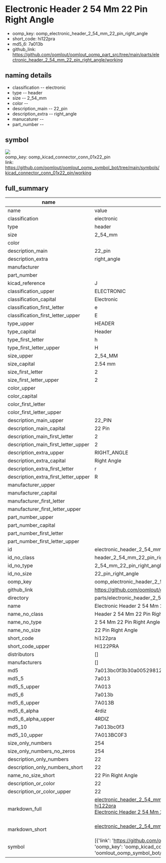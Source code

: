 # Electronic Header 2 54 Mm 22 Pin Right Angle

  
* oomp_key: oomp_electronic_header_2_54_mm_22_pin_right_angle 
* short_code: hi122pra
* md5_6: 7a013b  
* github_link: https://github.com/oomlout/oomlout_oomp_part_src/tree/main/parts/electronic_header_2_54_mm_22_pin_right_angle/working  
## naming details
* classification -- electronic
* type -- header
* size -- 2_54_mm
* color -- 
* description_main -- 22_pin
* description_extra -- right_angle
* manucaturer -- 
* part_number -- 



## symbol

![](symbol/{index}/working/working_600.png)  
oomp_key: oomp_kicad_connector_conn_01x22_pin  
link: https://github.com/oomlout/oomlout_oomp_symbol_bot/tree/main/symbols/kicad_connector_conn_01x22_pin/working  


## full_summary
| name | value | 
| --- | --- | 
| name | value | 
| classification | electronic | 
| type | header | 
| size | 2_54_mm | 
| color |  | 
| description_main | 22_pin | 
| description_extra | right_angle | 
| manufacturer |  | 
| part_number |  | 
| kicad_reference | J | 
| classification_upper | ELECTRONIC | 
| classification_capital | Electronic | 
| classification_first_letter | e | 
| classification_first_letter_upper | E | 
| type_upper | HEADER | 
| type_capital | Header | 
| type_first_letter | h | 
| type_first_letter_upper | H | 
| size_upper | 2_54_MM | 
| size_capital | 2.54 mm | 
| size_first_letter | 2 | 
| size_first_letter_upper | 2 | 
| color_upper |  | 
| color_capital |  | 
| color_first_letter |  | 
| color_first_letter_upper |  | 
| description_main_upper | 22_PIN | 
| description_main_capital | 22 Pin | 
| description_main_first_letter | 2 | 
| description_main_first_letter_upper | 2 | 
| description_extra_upper | RIGHT_ANGLE | 
| description_extra_capital | Right Angle | 
| description_extra_first_letter | r | 
| description_extra_first_letter_upper | R | 
| manufacturer_upper |  | 
| manufacturer_capital |  | 
| manufacturer_first_letter |  | 
| manufacturer_first_letter_upper |  | 
| part_number_upper |  | 
| part_number_capital |  | 
| part_number_first_letter |  | 
| part_number_first_letter_upper |  | 
| id | electronic_header_2_54_mm_22_pin_right_angle | 
| id_no_class | header_2_54_mm_22_pin_right_angle | 
| id_no_type | 2_54_mm_22_pin_right_angle | 
| id_no_size | 22_pin_right_angle | 
| oomp_key | oomp_electronic_header_2_54_mm_22_pin_right_angle | 
| github_link | https://github.com/oomlout/oomlout_oomp_part_src/tree/main/parts/electronic_header_2_54_mm_22_pin_right_angle/working | 
| directory | parts/electronic_header_2_54_mm_22_pin_right_angle | 
| name | Electronic Header 2 54 Mm 22 Pin Right Angle | 
| name_no_class | Header 2 54 Mm 22 Pin Right Angle | 
| name_no_type | 2 54 Mm 22 Pin Right Angle | 
| name_no_size | 22 Pin Right Angle | 
| short_code | hi122pra | 
| short_code_upper | HI122PRA | 
| distributors | [] | 
| manufacturers | [] | 
| md5 | 7a013bc0f3b30a0052981296e40b34ff | 
| md5_5 | 7a013 | 
| md5_5_upper | 7A013 | 
| md5_6 | 7a013b | 
| md5_6_upper | 7A013B | 
| md5_6_alpha | 4rdiz | 
| md5_6_alpha_upper | 4RDIZ | 
| md5_10 | 7a013bc0f3 | 
| md5_10_upper | 7A013BC0F3 | 
| size_only_numbers | 254 | 
| size_only_numbers_no_zeros | 254 | 
| description_only_numbers | 22 | 
| description_only_numbers_short | 22 | 
| name_no_size_short | 22 Pin Right Angle | 
| description_or_color | 22 | 
| description_or_color_upper | 22 | 
| markdown_full | [electronic_header_2_54_mm_22_pin_right_angle](https://github.com/oomlout/oomlout_oomp_part_src/tree/main/parts/electronic_header_2_54_mm_22_pin_right_angle/working)<br>[hi122pra](https://github.com/oomlout/oomlout_oomp_part_src/tree/main/parts/electronic_header_2_54_mm_22_pin_right_angle/working)<br>[Electronic Header 2 54 Mm 22 Pin Right Angle](https://github.com/oomlout/oomlout_oomp_part_src/tree/main/parts/electronic_header_2_54_mm_22_pin_right_angle/working)<br><br> | 
| markdown_short | [electronic_header_2_54_mm_22_pin_right_angle](https://github.com/oomlout/oomlout_oomp_part_src/tree/main/parts/electronic_header_2_54_mm_22_pin_right_angle/working)<br><br> | 
| symbol | [{'link': 'https://github.com/oomlout/oomlout_oomp_symbol_bot/tree/main/symbols/kicad_connector_conn_01x22_pin', 'oomp_key': 'oomp_kicad_connector_conn_01x22_pin', 'directory': 'oomlout_oomp_symbol_bot/symbols/kicad_connector_conn_01x22_pin//working/working.kicad_sym', 'index': 0}] | 
